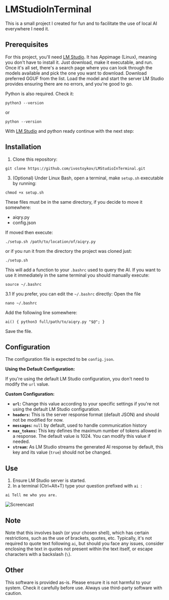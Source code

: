 # LMStudioInTerminal

This is a small project I created for fun and to facilitate the use of local AI everywhere I need it.

## Prerequisites

For this project, you'll need [LM Studio](https://lmstudio.ai/). It has Appimage (Linux), meaning you don't have to install it. Just download, make it executable, and run.
Once it's all set, there's a search page where you can look through the models available and pick the one you want to download. Download preferred GGUF from the list. Load the model and start the server LM Studio provides ensuring there are no errors, and you're good to go.

Python is also required. Check it:
```
python3 --version
```
or
```
python --version
```
With [LM Studio](https://lmstudio.ai/) and python ready continue with the next step:

## Installation

1. Clone this repository:
```
git clone https://github.com/ivostoykov/LMStudioInTerminal.git
```
3. (Optional) Under Linux Bash, open a terminal, make `setup.sh` executable by running:
```
chmod +x setup.sh
```
These files must be in the same directory, if you decide to move it somewhere:
* aiqry.py
* config.json

If moved then execute:
```
./setup.sh /path/to/location/of/aiqry.py
```
or if you run it from the directory the project was cloned just:
```
./setup.sh
```
This will add a function to your `.bashrc` used to query the AI.
If you want to use it immediately in the same terminal you should manually execute:
```
source ~/.bashrc
```
3.1 If you prefer, you can edit the `~/.bashrc` directly: Open the file
```
nano ~/.bashrc
```
Add the following line somewhere:
```
ai() { python3 full/path/to/aiqry.py "$@"; }
```
Save the file.

## Configuration

The configuration file is expected to be `config.json`.

**Using the Default Configuration:**

If you're using the default LM Studio configuration, you don't need to modify the `url` value.

**Custom Configuration:**

* **`url`:** Change this value according to your specific settings if you're not using the default LM Studio configuration.
* **`headers`:** This is the server response format (default JSON) and should not be modified for now.
* **`messages`:** `null` by default, used to handle communication history
* **`max_tokens`:** This key defines the maximum number of tokens allowed in a response. The default value is 1024. You can modify this value if needed.
* **`stream`:** As LM Studio streams the generated AI response by default, this key and its value (`true`) should not be changed.


## Use
1. Ensure LM Studio server is started.
2. In a terminal (Ctrl+Alt+T) type your question prefixed with `ai `:
```
ai Tell me who you are.
```
![Screencast](https://github.com/ivostoykov/LMStudioInTerminal/assets/889184/b7710e7e-575d-461b-9a43-2df50d3578bf)

## Note
Note that this involves bash (or your chosen shell), which has certain restrictions, such as the use of brackets, quotes, etc. Typically, it's not required to quote text following `ai`, but should you face any issues, consider enclosing the text in quotes not present within the text itself, or escape characters with a backslash (`\`).

## Other
This software is provided as-is. Please ensure it is not harmful to your system. Check it carefully before use. Always use third-party software with caution.

